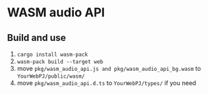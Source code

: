 # WASM audio API

## Build and use
1. `cargo install wasm-pack`
2. `wasm-pack build --target web`
3. move `pkg/wasm_audio_api.js and pkg/wasm_audio_api_bg.wasm` to `YourWebPJ/public/wasm/`
4. move `pkg/wasm_audio_api.d.ts` to `YourWebPJ/types/` if you need
